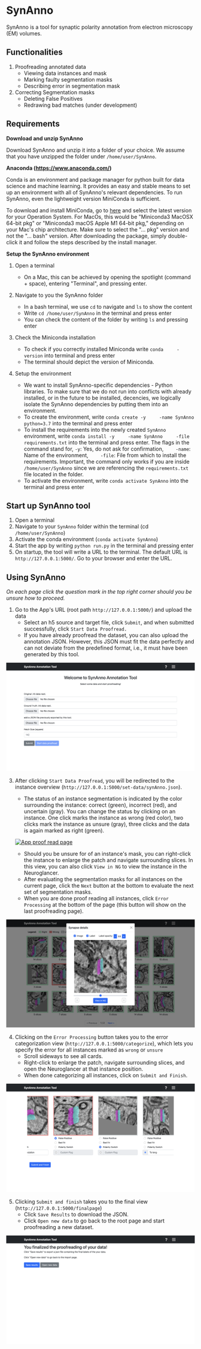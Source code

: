 # SynAnno

SynAnno is a tool for synaptic polarity annotation from electron microscopy (EM) volumes.

## Functionalities 

1. Proofreading annotated data
    - Viewing data instances and mask
    - Marking faulty segmentation masks
    - Describing error in segmentation mask
2. Correcting Segmentation masks
    - Deleting False Positives
    - Redrawing bad matches (under development)

## Requirements

**Download and unzip SynAnno**

Download SynAnno and unzip it into a folder of your choice.
We assume that you have unzipped the folder under `/home/user/SynAnno`.

**Anaconda (https://www.anaconda.com/)**

Conda is an environment and package manager for python built for data science and machine learning.
It provides an easy and stable means to set up an environment with all of SynAnno's relevant dependencies.
To run SynAnno, even the lightweight version MiniConda is sufficient.

To download and install MiniConda, go to [here](https://docs.conda.io/en/latest/miniconda.html#latest-miniconda-installer-links) and select the latest version for your Operation System.
For MacOs, this would be "Miniconda3 MacOSX 64-bit pkg" or "Miniconda3 macOS Apple M1 64-bit pkg," depending on your Mac's chip architecture. Make sure to select the "... pkg" version and not the "... bash" version.
After downloading the package, simply double-click it and follow the steps described by the install manager.

**Setup the SynAnno environment**

1. Open a terminal
    - On a Mac, this can be achieved by opening the spotlight (command + space), entering "Terminal", and pressing enter.

2. Navigate to you the SynAnno folder
    - In a bash terminal, we use `cd` to navigate and `ls` to show the content
    - Write `cd /home/user/SynAnno` in the terminal and press enter
    - You can check the content of the folder by writing `ls` and pressing enter

3. Check the Miniconda installation
    - To check if you correctly installed Miniconda write `conda     -version` into terminal and press enter
    - The terminal should depict the version of Miniconda.

4. Setup the environment
    - We want to install SynAnno-specific dependencies - Python libraries. To make sure that we do not run into conflicts with already installed, or in the future to be installed, decencies, we logically isolate the SynAnno dependencies by putting them into an environment.
    - To create the environment, write `conda create -y     -name SynAnno python=3.7` into the terminal and press enter
    - To install the requirements into the newly created `SynAnno` environment, write `conda install -y     -name SynAnno     -file requirements.txt` into the terminal and press enter. The flags in the command stand for, `-y`: Yes, do not ask for confirmation, `    -name`: Name of the environment, `    -file`: File from which to install the requirements. Important, the command only works if you are inside `/home/user/SynAnno` since we are referencing the `requirements.txt` file located in the folder.
    - To activate the environment, write `conda activate SynAnno` into the terminal and press enter

## Start up SynAnno tool

1. Open a terminal 
2. Navigate to your `SynAnno` folder within the terminal (cd `/home/user/SynAnno`)
3. Activate the conda environment (`conda activate SynAnno`)
4. Start the app by writing `python run.py` in the terminal and pressing enter
5. On startup, the tool will write a URL to the terminal. The default URL is `http://127.0.0.1:5000/`. Go to your browser and enter the URL.


## Using SynAnno

*On each page click the question mark in the top right corner should you be unsure how to proceed.*

1. Go to the App's URL (root path `http://127.0.0.1:5000/`) and upload the data 
    - Select an h5 source and target file, click `Submit`, and when submitted successfully, click `Start Data Proofread.`
    - If you have already proofread the dataset, you can also upload the annotation JSON. However, this JSON must fit the data perfectly and can not deviate from the predefined format, i.e., it must have been generated by this tool.

[![App root page][1]][1]

3. After clicking `Start Data Proofread`, you will be redirected to the instance overview (`http://127.0.0.1:5000/set-data/synAnno.json`).
    - The status of an instance segmentation is indicated by the color surrounding the instance: correct (green), incorrect (red), and uncertain (gray). You can change the status by clicking on an instance. One click marks the instance as wrong (red color), two clicks mark the instance as unsure (gray), three clicks and the data is again marked as right (green). 
    

    [![App proof read page][2]][2]

    - Should you be unsure for of an instance's mask, you can right-click the instance to enlarge the patch and navigate surrounding slices. In this view, you can also click `View in NG` to view the instance in the Neuroglancer. 
    - After evaluating the segmentation masks for all instances on the current page, click the `Next` button at the bottom to evaluate the next set of segmentation masks.
    - When you are done proof reading all instances, click `Error Processing` at the bottom of the page (this button will show on the last proofreading page).



[![App proof instance view][3]][3]

4. Clicking on the `Error Processing` button takes you to the error categorization view (`http://127.0.0.1:5000/categorize`), which lets you specify the error for all instances marked as `wrong` or `unsure`
    - Scroll sideways to see all cards.
    - Right-click to enlarge the patch, navigate surrounding slices, and open the Neuroglancer at that instance position.
    - When done categorizing all instances, click on `Submit and Finish`.

[![App proof error processing page][4]][4]

5. Clicking `Submit and finish` takes you to the final view (`http://127.0.0.1:5000/finalpage`)
    - Click `Save Results` to download the JSON.
    - Click `Open new data` to go back to the root page and start proofreading a new dataset.

[![App proof finish page][5]][5]



  [1]: ./doc/images/root_page.png
  [2]: ./doc/images/proof_read.png
  [3]: ./doc/images/instance_view.png
  [4]: ./doc/images/error_processing.png
  [5]: ./doc/images/finish_page.png
